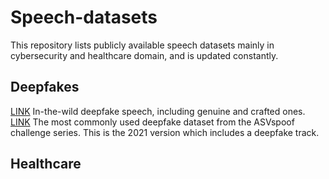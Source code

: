 # Speech-datasets
This repository lists publicly available speech datasets mainly in cybersecurity and healthcare domain, and is updated constantly.
## Deepfakes
[LINK](https://deepfake-demo.aisec.fraunhofer.de/in_the_wild) In-the-wild deepfake speech, including genuine and crafted ones.
[LINK](https://www.asvspoof.org/index2021.html) The most commonly used deepfake dataset from the ASVspoof challenge series. This is the 2021 version which includes a deepfake track.

## Healthcare





